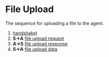 # File Upload

The sequence for uploading a file to the agent.

1. [handshake](./handshake.md))
2. **S->A** [file upload request](./upload/file_upload_request.md)
3. **A->S** [file upload response](./upload/file_upload_response.md)
4. **S->A** [file upload data](./upload/file_upload_data.md)
